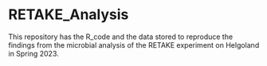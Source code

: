 # RETAKE_Analysis
This repository has the R_code and the data stored to reproduce the findings from the microbial analysis of the RETAKE experiment on Helgoland in Spring 2023.
